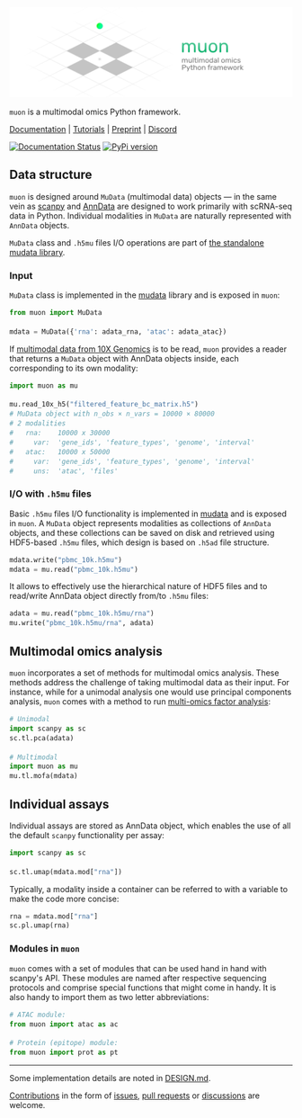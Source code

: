 <img src="./docs/img/muon_header.png" data-canonical-src="./docs/img/muon_header.png" width="700"/>

`muon` is a multimodal omics Python framework. 

[Documentation](https://muon.readthedocs.io/) | [Tutorials](https://muon-tutorials.readthedocs.io/) | [Preprint](https://www.biorxiv.org/content/10.1101/2021.06.01.445670v1) | [Discord](https://discord.com/invite/MMsgDhnSwQ)

[![Documentation Status](https://readthedocs.org/projects/muon/badge/?version=latest)](http://muon.readthedocs.io/?badge=latest)
[![PyPi version](https://img.shields.io/pypi/v/muon)](https://pypi.org/project/muon)

## Data structure

`muon` is designed around `MuData` (multimodal data) objects — in the same vein as [scanpy](https://github.com/theislab/scanpy) and [AnnData](https://github.com/theislab/anndata) are designed to work primarily with scRNA-seq data in Python. Individual modalities in `MuData` are naturally represented with `AnnData` objects.

`MuData` class and `.h5mu` files I/O operations are part of [the standalone mudata library](https://github.com/pmbio/mudata).

### Input

`MuData` class is implemented in the [mudata](https://github.com/pmbio/mudata) library and is exposed in `muon`:

```py
from muon import MuData

mdata = MuData({'rna': adata_rna, 'atac': adata_atac})
```

If [multimodal data from 10X Genomics](https://support.10xgenomics.com/single-cell-multiome-atac-gex/software/pipelines/latest/output/overview) is to be read, `muon` provides a reader that returns a `MuData` object with AnnData objects inside, each corresponding to its own modality:

```py
import muon as mu

mu.read_10x_h5("filtered_feature_bc_matrix.h5")
# MuData object with n_obs × n_vars = 10000 × 80000 
# 2 modalities
#   rna:	10000 x 30000
#     var:	'gene_ids', 'feature_types', 'genome', 'interval'
#   atac:	10000 x 50000
#     var:	'gene_ids', 'feature_types', 'genome', 'interval'
#     uns:	'atac', 'files'
```

### I/O with `.h5mu` files

Basic `.h5mu` files I/O functionality is implemented in [mudata](https://github.com/pmbio/mudata) and is exposed in `muon`. A `MuData` object represents modalities as collections of `AnnData` objects, and these collections can be saved on disk and retrieved using HDF5-based `.h5mu` files, which design is based on `.h5ad` file structure.

```py
mdata.write("pbmc_10k.h5mu")
mdata = mu.read("pbmc_10k.h5mu")
```

It allows to effectively use the hierarchical nature of HDF5 files and to read/write AnnData object directly from/to `.h5mu` files:

```py
adata = mu.read("pbmc_10k.h5mu/rna")
mu.write("pbmc_10k.h5mu/rna", adata)
```

## Multimodal omics analysis

`muon` incorporates a set of methods for multimodal omics analysis. These methods address the challenge of taking multimodal data as their input. For instance, while for a unimodal analysis one would use principal components analysis, `muon` comes with a method to run [multi-omics factor analysis](https://github.com/bioFAM/MOFA2):

```py
# Unimodal
import scanpy as sc
sc.tl.pca(adata)

# Multimodal
import muon as mu
mu.tl.mofa(mdata)
``` 

## Individual assays

Individual assays are stored as AnnData object, which enables the use of all the default `scanpy` functionality per assay:

```py
import scanpy as sc

sc.tl.umap(mdata.mod["rna"])
```

Typically, a modality inside a container can be referred to with a variable to make the code more concise:

```py
rna = mdata.mod["rna"]
sc.pl.umap(rna)
```

### Modules in `muon`

`muon` comes with a set of modules that can be used hand in hand with scanpy's API. These modules are named after respective sequencing protocols and comprise special functions that might come in handy. It is also handy to import them as two letter abbreviations:

```py
# ATAC module:
from muon import atac as ac

# Protein (epitope) module:
from muon import prot as pt
```

---

Some implementation details are noted in [DESIGN.md](./DESIGN.md). 

[Contributions](./CONTRIBUTING.md) in the form of [issues](https://github.com/PMBio/muon/issues), [pull requests](https://github.com/PMBio/muon/pulls) or [discussions](https://github.com/PMBio/muon/discussions) are welcome.
